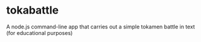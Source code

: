 # tokabattle
A node.js command-line app that carries out a simple tokamen battle in text (for educational purposes)
